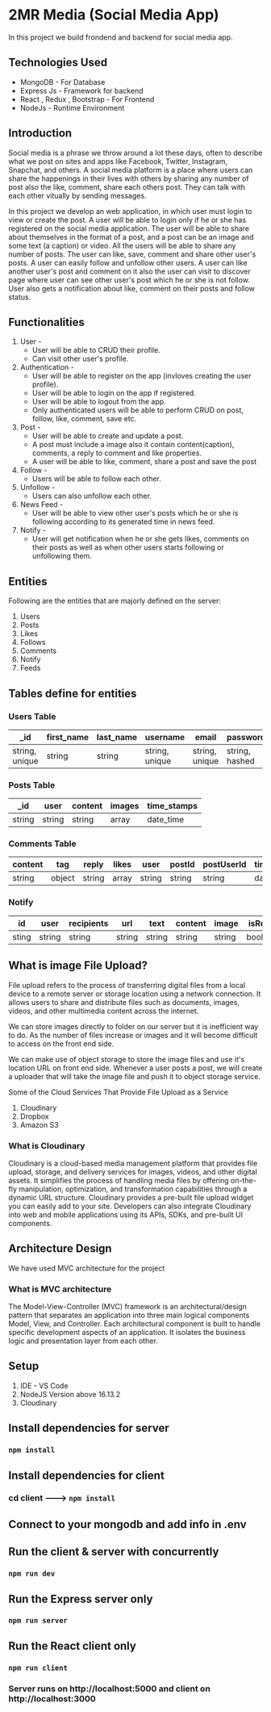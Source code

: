 
# 2MR Media (Social Media App)
In this project we build frondend and backend for social media app.
 

## Technologies Used
- MongoDB - For Database
- Express Js - Framework for backend
- React , Redux , Bootstrap - For Frontend
- NodeJs - Runtime Environment


## Introduction
Social media is a phrase we throw around a lot these days, often to describe what we post on sites and apps like Facebook, Twitter, Instagram, Snapchat, and others. A social media platform is a place where users can share the happenings in their lives with others by sharing any number of post also the like, comment, share each others post. They can talk with each other vitually by sending messages.

In this project we develop an web application, in which user must login to view or create the post. A user will be able to login only if he or she has registered on the social media application. The user will be able to share about themselves in the format of a post, and a post can be an image and some text (a caption) or video. All the users will be able to share any number of posts. The user can like, save, comment and share other user's posts. A user can easily follow and unfollow other users. A user can like another user's post and comment on it also the user can visit to discover page where user can see other user's post which he or she is not follow. User also gets a notification about like, comment on their posts and follow status.


## Functionalities 

1. User - 
    * User will be able to CRUD their profile.
    * Can visit other user's profile.
2. Authentication - 
    * User will be able to register on the app (invloves creating the user profile).
    * User will be able to login on the app if registered.
    * User will be able to logout from the app.
    * Only authenticated users will be able to perform CRUD on post, follow, like, comment, save etc.
3. Post - 
    * User will be able to create and update a post.
    * A post must include a image also it contain content(caption), comments, a reply to comment and like properties.
    * A user will be able to like, comment, share a post and save the post
4. Follow -
    * Users will be able to follow each other.
5. Unfollow -
    * Users can also unfollow each other.
6. News Feed -
    * User will be able to view other user's posts which he or she is following according to its generated time in news feed.
7. Notify -
    * User will get notification when he or she gets likes, comments on their posts as well as when other users starts following or unfollowing them.

 
## Entities 
Following are the entities that are majorly defined on the server:
1. Users
2. Posts
3. Likes
4. Follows
5. Comments
6. Notify
7. Feeds
## Tables define for entities
### Users Table

|_id|first_name|last_name|username|email|password|gender|time_stamp|
|---|---|---|---|---|---|---|---|
|string, unique|string|string|string, unique|string, unique|string, hashed|string|date_time|

### Posts Table

|_id|user|content|images|time_stamps|
|---|---|---|---|---|
|string|string|string|array|date_time|

### Comments Table

|content|tag|reply|likes|user|postId|postUserId|timestaps|
|---|---|---|---|---|---|---|---|
|string|object|string|array|string|string|string|date_time|

### Notify
|id|user|recipients|url|text|content|image|isRead|timestamps|
|---|---|---|---|---|---|---|---|---|
|sting|string|string|string|string|string|string|boolean|date_time|


## What is image File Upload?
File upload refers to the process of transferring digital files from a local device to a remote server or storage location using a network connection. It allows users to share and distribute files such as documents, images, videos, and other multimedia content across the internet.


We can store images directly to folder on our server but it is inefficient way to do. As the number of files increase or images and it will become difficult to access on the front end side.

We can make use of object storage to store the image files and use it's location URL on front end side. Whenever a user posts a post, we will create a uploader that will take the image file and push it to object storage service.

Some of the Cloud Services That Provide File Upload as a Service
1. Cloudinary
2. Dropbox
3. Amazon S3

### What is Cloudinary 
Cloudinary is a cloud-based media management platform that provides file upload, storage, and delivery services for images, videos, and other digital assets. It simplifies the process of handling media files by offering on-the-fly manipulation, optimization, and transformation capabilities through a dynamic URL structure.
Cloudinary provides a pre-built file upload widget you can easily add to your site. Developers can also integrate Cloudinary into web and mobile applications using its APIs, SDKs, and pre-built UI components.


## Architecture Design
We have used MVC architecture for the project
### What is MVC architecture
The Model-View-Controller (MVC) framework is an architectural/design pattern that separates an application into three main logical components Model, View, and Controller. Each architectural component is built to handle specific development aspects of an application. It isolates the business logic and presentation layer from each other.

## Setup
1. IDE - VS Code
2. NodeJS Version above 16.13.2
3. Cloudinary 


## Install dependencies for server 
### `npm install`

## Install dependencies for client
### cd client ---> `npm install`

## Connect to your mongodb and add info in .env

## Run the client & server with concurrently
### `npm run dev`

## Run the Express server only
### `npm run server`

## Run the React client only
### `npm run client`

### Server runs on http://localhost:5000 and client on http://localhost:3000



